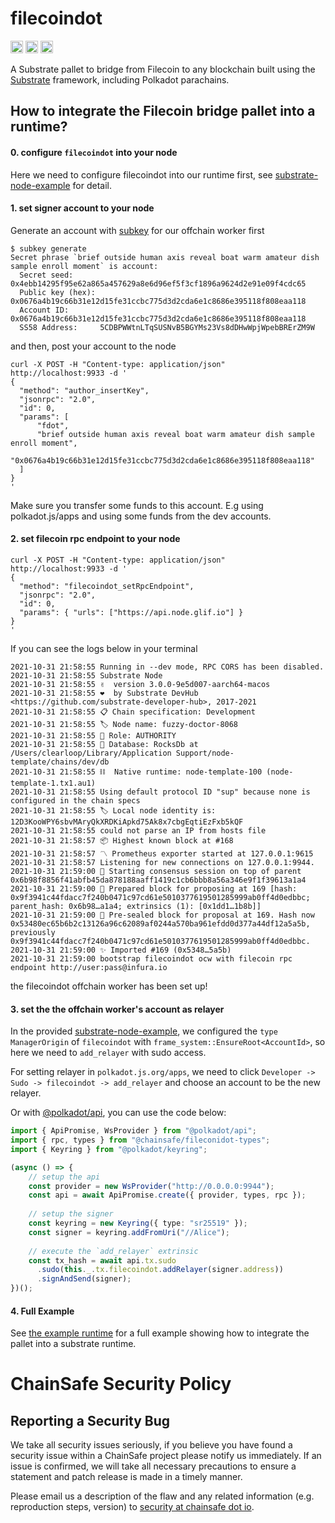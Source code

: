filecoindot
======================

[<img alt="github" src="https://img.shields.io/badge/github-ChainSafe/filecoindot-8da0cb?style=for-the-badge&labelColor=555555&logo=github" height="20">](https://github.com/ChainSafe/filecoindot)
[<img alt="build status" src="https://img.shields.io/github/workflow/status/ChainSafe/filecoindot/CI/main?style=for-the-badge" height="20">](https://github.com/ChainSafe/filecoindot/actions?query=branch%3Amain)
[<img alt="license" src="https://img.shields.io/badge/License-LGPL%20v3-blue?style=for-the-badge" height="20">](http://www.gnu.org/licenses/lgpl-3.0)

A Substrate pallet to bridge from Filecoin to any blockchain built using the [Substrate](https://www.substrate.io/)
framework, including Polkadot parachains.

## How to integrate the Filecoin bridge pallet into a runtime?

#### 0. configure `filecoindot` into your node

Here we need to configure filecoindot into our runtime first, see [substrate-node-example](./substrate-node-example/README.md) 
for detail.


#### 1. set signer account to your node

Generate an account with [subkey](https://github.com/paritytech/substrate/tree/8b95e236582c209a1676d75a1db61a4916faabf5/bin/utils/subkey) for our offchain worker first

```
$ subkey generate
Secret phrase `brief outside human axis reveal boat warm amateur dish sample enroll moment` is account:
  Secret seed:      0x4ebb14295f95e62a865a457629a8e6d96ef5f3cf1896a9624d2e91e09f4cdc65
  Public key (hex): 0x0676a4b19c66b31e12d15fe31ccbc775d3d2cda6e1c8686e395118f808eaa118
  Account ID:       0x0676a4b19c66b31e12d15fe31ccbc775d3d2cda6e1c8686e395118f808eaa118
  SS58 Address:     5CDBPWWtnLTqSUSNvB5BGYMs23Vs8dDHwWpjWpebBRErZM9W
```

and then, post your account to the node

```
curl -X POST -H "Content-type: application/json"  http://localhost:9933 -d '
{
  "method": "author_insertKey",
  "jsonrpc": "2.0",
  "id": 0,
  "params": [
      "fdot",
      "brief outside human axis reveal boat warm amateur dish sample enroll moment",
      "0x0676a4b19c66b31e12d15fe31ccbc775d3d2cda6e1c8686e395118f808eaa118"
  ]
}
'
```

Make sure you transfer some funds to this account. E.g using polkadot.js/apps and using some funds from the dev accounts.

#### 2. set filecoin rpc endpoint to your node


```
curl -X POST -H "Content-type: application/json"  http://localhost:9933 -d '
{
  "method": "filecoindot_setRpcEndpoint",
  "jsonrpc": "2.0",
  "id": 0,
  "params": { "urls": ["https://api.node.glif.io"] }
}
'
```

If you can see the logs below in your terminal

```
2021-10-31 21:58:55 Running in --dev mode, RPC CORS has been disabled.
2021-10-31 21:58:55 Substrate Node
2021-10-31 21:58:55 ✌️  version 3.0.0-9e5d007-aarch64-macos
2021-10-31 21:58:55 ❤️  by Substrate DevHub <https://github.com/substrate-developer-hub>, 2017-2021
2021-10-31 21:58:55 📋 Chain specification: Development
2021-10-31 21:58:55 🏷 Node name: fuzzy-doctor-8068
2021-10-31 21:58:55 👤 Role: AUTHORITY
2021-10-31 21:58:55 💾 Database: RocksDb at /Users/clearloop/Library/Application Support/node-template/chains/dev/db
2021-10-31 21:58:55 ⛓  Native runtime: node-template-100 (node-template-1.tx1.au1)
2021-10-31 21:58:55 Using default protocol ID "sup" because none is configured in the chain specs
2021-10-31 21:58:55 🏷 Local node identity is: 12D3KooWPY6sbvMAryQkXRDKiApkd75Ak8x7cbgEqtiEzFxb5kQF
2021-10-31 21:58:55 could not parse an IP from hosts file
2021-10-31 21:58:57 📦 Highest known block at #168
2021-10-31 21:58:57 〽️ Prometheus exporter started at 127.0.0.1:9615
2021-10-31 21:58:57 Listening for new connections on 127.0.0.1:9944.
2021-10-31 21:59:00 🙌 Starting consensus session on top of parent 0x6b98f8856f41abfb45da878188aaff1419c1cb6bbb8a56a346e9f1f39613a1a4
2021-10-31 21:59:00 🎁 Prepared block for proposing at 169 [hash: 0x9f3941c44fdacc7f240b0471c97cd61e5010377619501285999ab0ff4d0edbbc; parent_hash: 0x6b98…a1a4; extrinsics (1): [0x1dd1…1b8b]]
2021-10-31 21:59:00 🔖 Pre-sealed block for proposal at 169. Hash now 0x53480ec65b6b2c13126a96c62089af0244a570ba961efdd0d377a44df12a5a5b, previously 0x9f3941c44fdacc7f240b0471c97cd61e5010377619501285999ab0ff4d0edbbc.
2021-10-31 21:59:00 ✨ Imported #169 (0x5348…5a5b)
2021-10-31 21:59:00 bootstrap filecoindot ocw with filecoin rpc endpoint http://user:pass@infura.io
```

the filecoindot offchain worker has been set up!


#### 3. set the the offchain worker's account as relayer

In the provided [substrate-node-example](./substrate-node-example/README.md), we configured the `type ManagerOrigin` of `filecoindot` with `frame_system::EnsureRoot<AccountId>`, so here we need to `add_relayer` with sudo access.

For setting relayer in `polkadot.js.org/apps`, we need to click `Developer -> Sudo -> filecoindot -> add_relayer` and choose an account to be the new relayer.

Or with [@polkadot/api](https://polkadot.js.org/docs/), you can use the code below:

```typescript
import { ApiPromise, WsProvider } from "@polkadot/api";
import { rpc, types } from "@chainsafe/fileconidot-types";
import { Keyring } from "@polkadot/keyring";

(async () => {
    // setup the api
    const provider = new WsProvider("http://0.0.0.0:9944");
    const api = await ApiPromise.create({ provider, types, rpc });
    
    // setup the signer
    const keyring = new Keyring({ type: "sr25519" });
    const signer = keyring.addFromUri("//Alice");
    
    // execute the `add_relayer` extrinsic
    const tx_hash = await api.tx.sudo
      .sudo(this._.tx.filecoindot.addRelayer(signer.address))
      .signAndSend(signer);
})();
```


#### 4. Full Example

See [the example runtime](./substrate-node-example/runtime/src/lib.rs) for a full example showing how to integrate the pallet into
a substrate runtime.

# ChainSafe Security Policy

## Reporting a Security Bug

We take all security issues seriously, if you believe you have found a security issue within a ChainSafe project please
notify us immediately. If an issue is confirmed, we will take all necessary precautions to ensure a statement and patch
release is made in a timely manner.

Please email us a description of the flaw and any related information (e.g. reproduction steps, version) to
[security at chainsafe dot io](mailto:security@chainsafe.io).

